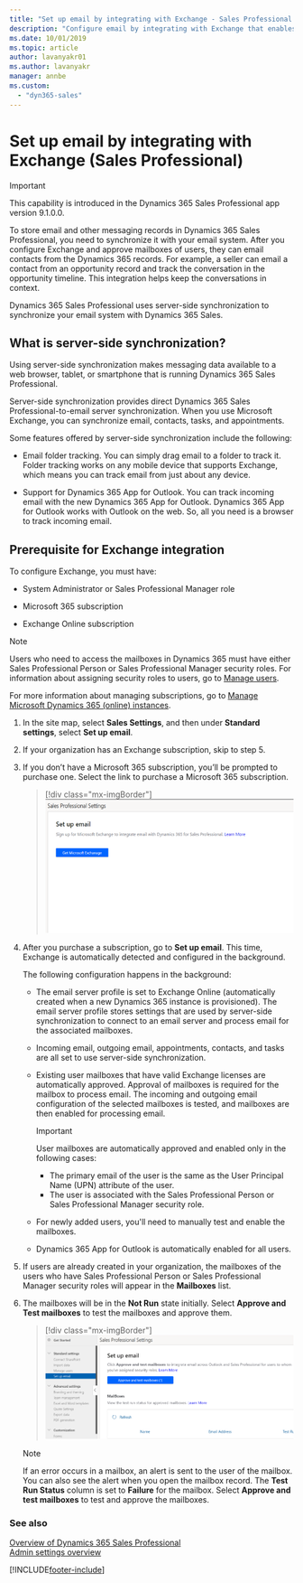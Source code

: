 ```yaml
---
title: "Set up email by integrating with Exchange - Sales Professional | MicrosoftDocs"
description: "Configure email by integrating with Exchange that enables users to store email and other messaging records in Dynamics 365 Sales."
ms.date: 10/01/2019
ms.topic: article
author: lavanyakr01
ms.author: lavanyakr
manager: annbe
ms.custom: 
  - "dyn365-sales"
---
```


# Set up email by integrating with Exchange (Sales Professional)

> [!IMPORTANT]
> This capability is introduced in the Dynamics 365 Sales Professional app version 9.1.0.0.

To store email and other messaging records in Dynamics 365 Sales Professional, you need to synchronize it with your email system. After you configure Exchange and approve mailboxes of users, they can email contacts from the Dynamics 365 records. For example, a seller can email a contact from an opportunity record and track the conversation in the opportunity timeline. This integration helps keep the conversations in context.


Dynamics 365 Sales Professional uses server-side synchronization to synchronize your email system with Dynamics 365 Sales.

## What is server-side synchronization?

Using server-side synchronization makes messaging data available to a web browser, tablet, or smartphone that is running Dynamics 365 Sales Professional.

Server-side synchronization provides direct Dynamics 365 Sales Professional-to-email server synchronization. When you use Microsoft Exchange, you can synchronize email, contacts, tasks, and appointments.

Some features offered by server-side synchronization include the following: 

-  Email folder tracking. You can simply drag email to a folder to track it. Folder tracking works on any mobile device that supports Exchange, which
means you can track email from just about any device.

-  Support for Dynamics 365 App for Outlook. You can track incoming email with the new Dynamics 365 App for Outlook. Dynamics 365 App for Outlook works with Outlook on the web. So, all you need is a browser to track incoming email.

## Prerequisite for Exchange integration

To configure Exchange, you must have:

-   System Administrator or Sales Professional Manager role

-   Microsoft 365 subscription

-   Exchange Online subscription

> [!NOTE]
> Users who need to access the mailboxes in Dynamics 365 must have either Sales Professional Person or Sales Professional Manager security roles. For information about assigning security roles to users, go to [Manage users](manage-users.md#assign-a-security-role-to-a-user).  

For more information about managing subscriptions, go to [Manage Microsoft Dynamics 365 (online) instances](../admin/backup-restore-instances.md).

1.  In the site map, select **Sales Settings**, and then under **Standard settings**, select **Set up email**.

2.  If your organization has an Exchange subscription, skip to step 5.

3.  If you don’t have a Microsoft 365 subscription, you’ll be prompted to purchase one. Select the link to purchase a Microsoft 365 subscription.

    > [!div class="mx-imgBorder"]
    > ![Link to sign up for Microsoft Exchange.](media/get-microsoft-exchange.png "Link to sign up for Microsoft Exchange")

4.  After you purchase a subscription, go to **Set up email**. This time, Exchange is automatically detected and configured in the background.

    The following configuration happens in the background:

    -   The email server profile is set to Exchange Online (automatically created when a new Dynamics 365 instance is provisioned). The email server profile stores settings that are used by server-side synchronization to connect to an email server and process email for the associated mailboxes.

    -   Incoming email, outgoing email, appointments, contacts, and tasks are all set to use server-side synchronization.

    -   Existing user mailboxes that have valid Exchange licenses are automatically approved. Approval of mailboxes is required for the mailbox to process email. The incoming and outgoing email configuration of the selected mailboxes is tested, and mailboxes are then enabled for processing email.

        > [!Important]
        > User mailboxes are automatically approved and enabled only in the following cases:  
        > - The primary email of the user is the same as the User Principal Name (UPN) attribute of the user.  
        > - The user is associated with the Sales Professional Person or Sales Professional Manager security role.  

    -  For newly added users, you'll need to manually test and enable the mailboxes.  

    - Dynamics 365 App for Outlook is automatically enabled for all users.

5.  If users are already created in your organization, the mailboxes of the users who have Sales Professional Person or Sales Professional Manager security roles will appear in the **Mailboxes** list. 

6. The mailboxes will be in the **Not Run** state initially. Select **Approve and Test mailboxes** to test the mailboxes and approve them.  

    > [!div class="mx-imgBorder"]
    > ![Button to approve and test mailboxes.](media/test-approve-mailbox.png "Button to approve and test mailboxes")

    > [!Note]
    > If an error occurs in a mailbox, an alert is sent to the user of the mailbox. You can also see the alert when you open the mailbox record. The **Test Run Status** column is set to **Failure** for the mailbox. Select **Approve and test mailboxes** to test and approve the mailboxes.


### See also

[Overview of Dynamics 365 Sales Professional](sales-professional-overview.md)  
[Admin settings overview](admin-settings-overview.md)


[!INCLUDE[footer-include](../includes/footer-banner.md)]
